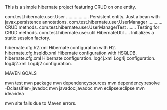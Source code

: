 
This is a simple hibernate project featuring CRUD on one entity.

com.test.hibernate.user.User .................. Persistent entity. Just a bean with javax.persistence annotations.
com.test.hibernate.user.UserManager ........... CRUD methods.
com.test.hibernate.user.UserManagerTest ....... Testing for CRUD methods.
com.test.hibernate.user.util.HibernateUtil .... Initializes a static session factory.

hibernate.cfg.h2.xml      Hibernate configuration with H2.
hibernate.cfg.hsqldb.xml  Hibernate configuration with HSQLDB.
hibernate.cfg.xml         Hibernate configuration.
log4j.xml                 Log4j configuration.
log4j2.xml                Log4j2 configuration.


MAVEN GOALS

mvn test
mvn package
mvn dependency:sources
mvn dependency:resolve -Dclassifier=javadoc
mvn javadoc:javadoc
mvn eclipse:eclipse
mvn idea:idea

mvn site fails due to Maven errors.